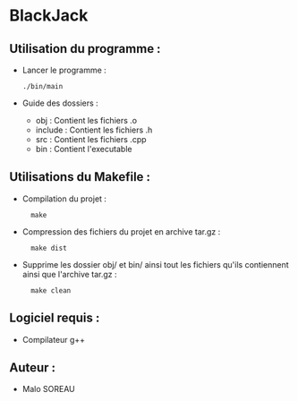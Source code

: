 # BlackJack

## Utilisation du programme :

- Lancer le programme :

  ```{.sh}
  ./bin/main
  ```

- Guide des dossiers :

  - obj : Contient les fichiers .o
  - include : Contient les fichiers .h
  - src : Contient les fichiers .cpp
  - bin : Contient l'executable


## Utilisations du Makefile :

- Compilation du projet :

  ```{.sh}
    make
  ```

- Compression des fichiers du projet en archive tar.gz :

  ```{.sh}
    make dist
  ```

- Supprime les dossier obj/ et bin/ ainsi tout les fichiers qu'ils contiennent ainsi que l'archive tar.gz :

  ```{.sh}
    make clean
  ```




## Logiciel requis :

  - Compilateur g++
  

## Auteur :

- Malo SOREAU